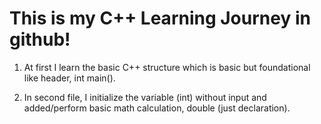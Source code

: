 # This is my C++ Learning Journey in github!

1) At first I learn the basic C++ structure which is basic but foundational like header, int main().

2) In second file, I initialize the variable (int) without input and added/perform basic math calculation, double (just declaration).